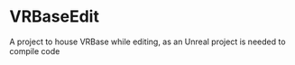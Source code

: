 # VRBaseEdit
A project to house VRBase while editing, as an Unreal project is needed to compile code
